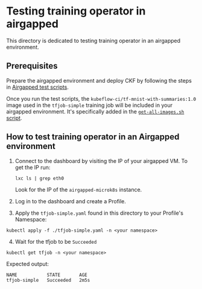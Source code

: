 # Testing training operator in airgapped

This directory is dedicated to testing training operator in an airgapped environment.

## Prerequisites

Prepare the airgapped environment and deploy CKF by following the steps in [Airgapped test scripts](https://github.com/canonical/bundle-kubeflow/tree/main/tests/airgapped#testing-airgapped-installation).

Once you run the test scripts, the `kubeflow-ci/tf-mnist-with-summaries:1.0` image used in the `tfjob-simple` training job will be included in your airgapped environment. It's specifically added in the [`get-all-images.sh` script](../../../scripts/airgapped/get-all-images.sh).

## How to test training operator in an Airgapped environment
1. Connect to the dashboard by visiting the IP of your airgapped VM. To get the IP run:
    ```
    lxc ls | grep eth0
    ```
    Look for the IP of the `airgapped-microk8s` instance.

2. Log in to the dashboard and create a Profile.
3. Apply the `tfjob-simple.yaml` found in this directory to your Profile's Namespace:
```
kubectl apply -f ./tfjob-simple.yaml -n <your namespace>
```
4. Wait for the tfjob to be `Succeeded`
```
kubectl get tfjob -n <your namespace>
```
Expected output:
```
NAME           STATE       AGE
tfjob-simple   Succeeded   2m5s
```